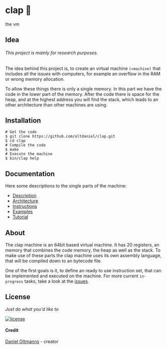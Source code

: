 # clap :clap:

the vm

## Idea

###### This project is mainly for research purposes.

The idea behind this project is, to create an virtual machine `(=machine)` that
includes all the issues with computers, for example an overflow in the RAM or
wrong memory allocation.

To allow these things there is only a single memory. In this part we have the
code in the lower part of the memory. After the code there is space for the
heap, and at the highest address you will find the stack, which leads to an
other architecture than other machines are using.

## Installation

```shell
# Get the code
$ git clone https://github.com/oltdaniel/clap.git
$ cd clap
# Compile the code
$ make
# Execute the machine
$ bin/clap help
```

## Documentation

Here some descriptions to the single parts of the machine:

- [Description](https://github.com/oltdaniel/clap/blob/master/doc/description.md)
- [Architecture](https://github.com/oltdaniel/clap/blob/master/doc/architecture.md)
- [Instructions](https://github.com/oltdaniel/clap/blob/master/instructions.md)
- [Examples](https://github.com/oltdaniel/clap/blob/master/examples.md)
- [Tutorial](https://github.com/oltdaniel/clap/blob/master/tutorial.md)

## About

The clap machine is an 64bit based virtual machine. It has 20 registers, an
memory that combines the code memory, the heap as well as the stack. To make
use of these parts the clap machine uses its own assembly language, that will
be compiled down to an bytecode file.

One of the first goals is it, to define an ready to use instruction set, that
can be implemented and executed on the machine. For more current `in-progress`
tasks, take a look at the [issues](https://github.com/oltdaniel/clap/issues).

## License

_Just do what you'd like to_

[![license](https://img.shields.io/badge/license-MIT-blue.svg)](https://github.com/oltdaniel/timeparse.cr/blob/master/LICENSE)

#### Credit

[Daniel Oltmanns](https://github.com/oltdaniel) - creator
